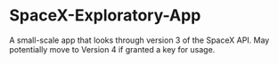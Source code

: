 # SpaceX-Exploratory-App
A small-scale app that looks through version 3 of the SpaceX API. May potentially move to Version 4 if granted a key for usage.
